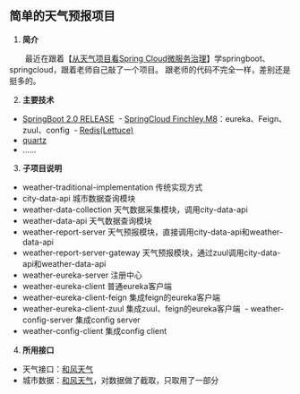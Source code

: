 ## 简单的天气预报项目

1. **简介**

&emsp;&emsp;最近在跟着【[从天气项目看Spring Cloud微服务治理](https://coding.imooc.com/class/187.html)】学springboot、springcloud，跟着老师自己敲了一个项目。
跟老师的代码不完全一样，差别还是挺多的。

2. **主要技术**
  - [SpringBoot 2.0 RELEASE](https://projects.spring.io/spring-boot/)
  - [SpringCloud Finchley.M8](http://projects.spring.io/spring-cloud/)：eureka、Feign、zuul、config
  - [Redis(Lettuce)](https://redis.io/)
  - [quartz](http://www.quartz-scheduler.org/)
  - ...... 

3. **子项目说明**
  - weather-traditional-implementation 传统实现方式  
  - city-data-api 城市数据查询模块
  - weather-data-collection 天气数据采集模块，调用city-data-api
  - weather-data-api 天气数据查询模块
  - weather-report-server 天气预报模块，直接调用city-data-api和weather-data-api
  - weather-report-server-gateway 天气预报模块，通过zuul调用city-data-api和weather-data-api
  - weather-eureka-server 注册中心
  - weather-eureka-client 普通eureka客户端
  - weather-eureka-client-feign 集成feign的eureka客户端
  - weather-eureka-client-zuul 集成zuul、feign的eureka客户端
  - weather-config-server 集成config server
  - weather-config-client 集成config client

4. **所用接口**
  - 天气接口：[和风天气](https://www.heweather.com/documents/api/s6)
  - 城市数据：[和风天气](https://www.heweather.com/documents/city)，对数据做了截取，只取用了一部分
